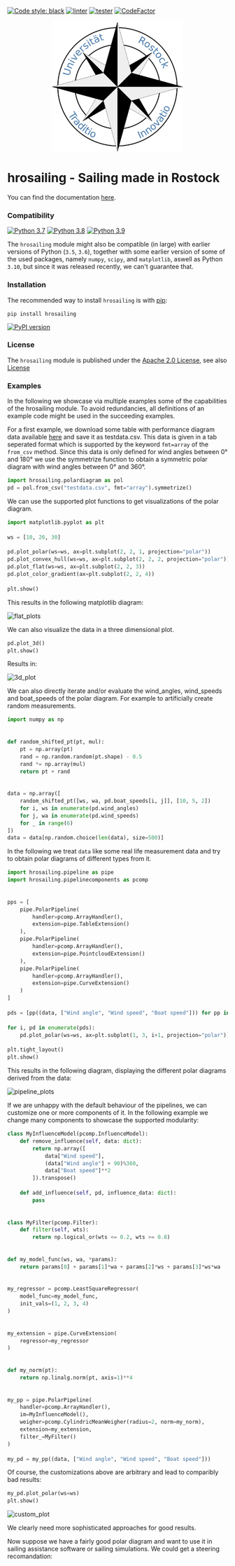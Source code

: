 [![Code style: black](https://img.shields.io/badge/code%20style-black-000000.svg)](https://github.com/psf/black)
[![linter](https://github.com/hrosailing/hrosailing/actions/workflows/linting.yml/badge.svg)](https://github.com/hrosailing/hrosailing/actions/workflows/linting.yml)
[![tester](https://github.com/hrosailing/hrosailing/actions/workflows/build-and-test.yml/badge.svg)](https://github.com/hrosailing/hrosailing/actions/workflows/build-and-test.yml)
[![CodeFactor](https://www.codefactor.io/repository/github/hrosailing/hrosailing/badge)](https://www.codefactor.io/repository/github/hrosailing/hrosailing)

<p align="center">
    <img src="https://raw.githubusercontent.com/hrosailing/hrosailing/main/logo.png" width=300px height=300px alt="hrosailing">
</p>

hrosailing - Sailing made in Rostock
====================================

You can find the documentation [here](https://hrosailing.github.io/hrosailing/ "hrosailing").

### Compatibility 
[![Python 3.7](https://img.shields.io/badge/python-3.7-blue.svg)](https://www.python.org/downloads/release/python-370/)
[![Python 3.8](https://img.shields.io/badge/python-3.8-blue.svg)](https://www.python.org/downloads/release/python-380/)
[![Python 3.9](https://img.shields.io/badge/python-3.9-blue.svg)](https://www.python.org/downloads/release/python-390/)

The `hrosailing` module might also be compatible (in large) with earlier versions of Python (`3.5`, `3.6`), together with some earlier
version of some of the used packages, namely `numpy`, `scipy`, and `matplotlib`, aswell as Python `3.10`, but since it was released 
recently, we can't guarantee that.


### Installation

The recommended way to install `hrosailing` is with 
[pip](http://pypi.python.org/pypi/pip/):
    
    pip install hrosailing

[![PyPI version](https://badge.fury.io/py/hrosailing.svg)](https://badge.fury.io/py/hrosailing)


### License 

The `hrosailing` module is published under the [Apache 2.0 License](https://choosealicense.com/licenses/apache-2.0/), see also [License](LICENSE)

### Examples

In the following we showcase via multiple examples some of the capabilities of the hrosailing module.
To avoid redundancies, all definitions of an example code might be used in the succeeding examples.

For a first example, we download some table with performance diagram data available [here](https://www.seapilot.com/wp-content/uploads/2018/05/60ftmono.txt) and save it as testdata.csv.
This data is given in a tab seperated format which is supported by the keyword ```fmt=array``` of the ```from_csv``` method.
Since this data is only defined for wind angles between 0° and 180° we use the symmetrize function to obtain a symmetric polar diagram with wind angles between 0° and 360°.

```python
import hrosailing.polardiagram as pol
pd = pol.from_csv("testdata.csv", fmt="array").symmetrize()
```

We can use the supported plot functions to get visualizations of the polar diagram.

```python
import matplotlib.pyplot as plt

ws = [10, 20, 30]

pd.plot_polar(ws=ws, ax=plt.subplot(2, 2, 1, projection="polar"))
pd.plot_convex_hull(ws=ws, ax=plt.subplot(2, 2, 2, projection="polar"))
pd.plot_flat(ws=ws, ax=plt.subplot(2, 2, 3))
pd.plot_color_gradient(ax=plt.subplot(2, 2, 4))

plt.show()
```

This results in the following matplotlib diagram:

![flat_plots](https://user-images.githubusercontent.com/70914876/146026223-fc58a914-9b01-47ae-bf9c-6429113dbf4a.png)

We can also visualize the data in a three dimensional plot.

```python
pd.plot_3d()
plt.show()
```

Results in:

![3d_plot](https://user-images.githubusercontent.com/70914876/146153719-826e8c93-09ab-4387-b13c-e942139fcce6.png)

We can also directly iterate and/or evaluate the wind_angles, wind_speeds and boat_speeds of the polar diagram.
For example to artificially create random measurements.

```python
import numpy as np


def random_shifted_pt(pt, mul):
    pt = np.array(pt)
    rand = np.random.random(pt.shape) - 0.5
    rand *= np.array(mul)
    return pt + rand


data = np.array([
    random_shifted_pt([ws, wa, pd.boat_speeds[i, j]], [10, 5, 2])
    for i, ws in enumerate(pd.wind_angles)
    for j, wa in enumerate(pd.wind_speeds)
    for _ in range(6)
])
data = data[np.random.choice(len(data), size=500)]
```

In the following we treat ```data``` like some real life measurement data and try to obtain polar diagrams of different types from it.

```python
import hrosailing.pipeline as pipe
import hrosailing.pipelinecomponents as pcomp


pps = [
    pipe.PolarPipeline(
        handler=pcomp.ArrayHandler(),
        extension=pipe.TableExtension()
    ),
    pipe.PolarPipeline(
        handler=pcomp.ArrayHandler(),
        extension=pipe.PointcloudExtension()
    ),
    pipe.PolarPipeline(
        handler=pcomp.ArrayHandler(),
        extension=pipe.CurveExtension()
    )
]

pds = [pp((data, ["Wind angle", "Wind speed", "Boat speed"])) for pp in pps]

for i, pd in enumerate(pds):
    pd.plot_polar(ws=ws, ax=plt.subplot(1, 3, i+1, projection="polar"))

plt.tight_layout()
plt.show()
```

This results in the following diagram, displaying the different polar diagrams derived from the data:

![pipeline_plots](https://user-images.githubusercontent.com/70914876/146170918-66224c66-05c4-49db-a1a5-ddfc2a13b9f1.png)

If we are unhappy with the default behaviour of the pipelines, we can customize one or more components of it.
In the following example we change many components to showcase the supported modularity:

```python
class MyInfluenceModel(pcomp.InfluenceModel):
    def remove_influence(self, data: dict):
        return np.array([
            data["Wind speed"],
            (data["Wind angle"] + 90)%360,
            data["Boat speed"]**2
        ]).transpose()

    def add_influence(self, pd, influence_data: dict):
        pass


class MyFilter(pcomp.Filter):
    def filter(self, wts):
        return np.logical_or(wts <= 0.2, wts >= 0.8)


def my_model_func(ws, wa, *params):
    return params[0] + params[1]*wa + params[2]*ws + params[3]*ws*wa


my_regressor = pcomp.LeastSquareRegressor(
    model_func=my_model_func,
    init_vals=(1, 2, 3, 4)
)


my_extension = pipe.CurveExtension(
    regressor=my_regressor
)


def my_norm(pt):
    return np.linalg.norm(pt, axis=1)**4


my_pp = pipe.PolarPipeline(
    handler=pcomp.ArrayHandler(),
    im=MyInfluenceModel(),
    weigher=pcomp.CylindricMeanWeigher(radius=2, norm=my_norm),
    extension=my_extension,
    filter_=MyFilter()
)

my_pd = my_pp((data, ["Wind angle", "Wind speed", "Boat speed"]))
```

Of course, the customizations above are arbitrary and lead to comparibly bad results:

```python
my_pd.plot_polar(ws=ws)
plt.show()
```

![custom_plot](https://user-images.githubusercontent.com/70914876/146348767-f1af3957-8e62-42fa-9f1e-36e872f598c2.png)

We clearly need more sophisticated approaches for good results.

Now suppose we have a fairly good polar diagram and want to use it in sailing assistance software or sailing simulations.
We could get a steering recomandation:


